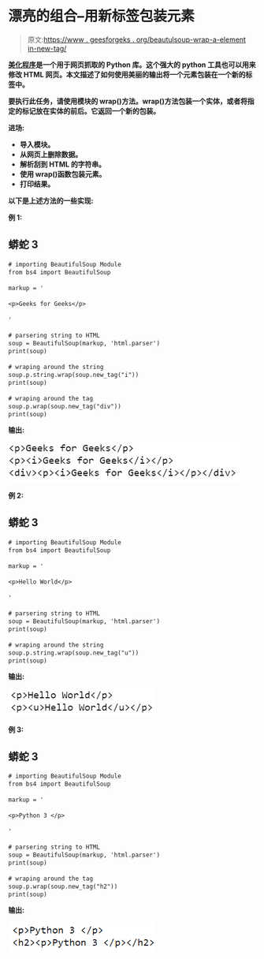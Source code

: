 # 漂亮的组合–用新标签包装元素

> 原文:[https://www . geesforgeks . org/beautulsoup-wrap-a-element in-new-tag/](https://www.geeksforgeeks.org/beautifulsoup-wrap-an-element-in-a-new-tag/)

[**美化程序**](https://www.geeksforgeeks.org/implementing-web-scraping-python-beautiful-soup/)**是一个用于网页抓取的 Python 库。这个强大的 python 工具也可以用来修改 HTML 网页。本文描述了如何使用美丽的输出将一个元素包装在一个新的标签中。**

**要执行此任务，请使用模块的 wrap()方法。wrap()方法包装一个实体，或者将指定的标记放在实体的前后。它返回一个新的包装。**

****进场:****

*   **导入模块。**
*   **从网页上删除数据。**
*   **解析刮到 HTML 的字符串。**
*   **使用 wrap()函数包装元素。**
*   **打印结果。**

**以下是上述方法的一些实现:**

****例 1:****

## **蟒蛇 3**

```
# importing BeautifulSoup Module
from bs4 import BeautifulSoup

markup = '

<p>Geeks for Geeks</p>

'

# parsering string to HTML
soup = BeautifulSoup(markup, 'html.parser')
print(soup)

# wraping around the string
soup.p.string.wrap(soup.new_tag("i"))
print(soup)

# wraping around the tag
soup.p.wrap(soup.new_tag("div"))
print(soup)
```

****输出:****

**![](img/2456d454f326ee9b74de26ad739eae95.png)**

****例 2:****

## **蟒蛇 3**

```
# importing BeautifulSoup Module
from bs4 import BeautifulSoup

markup = '

<p>Hello World</p>

'

# parsering string to HTML
soup = BeautifulSoup(markup, 'html.parser')
print(soup)

# wraping around the string
soup.p.string.wrap(soup.new_tag("u"))
print(soup)
```

****输出:****

**![](img/b4862ef1998368ff870a0effb30250cf.png)**

****例 3:****

## **蟒蛇 3**

```
# importing BeautifulSoup Module
from bs4 import BeautifulSoup

markup = '

<p>Python 3 </p>

'

# parsering string to HTML
soup = BeautifulSoup(markup, 'html.parser')
print(soup)

# wraping around the tag
soup.p.wrap(soup.new_tag("h2"))
print(soup)
```

****输出:****

**![](img/529cd3181fbdd2f998ef3c5e0f5ae943.png)**